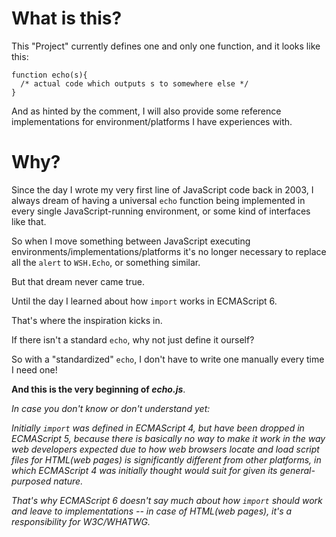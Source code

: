 # What is this?

This "Project" currently defines one and only one function, and it looks like this:
```
function echo(s){
  /* actual code which outputs s to somewhere else */
}
```

And as hinted by the comment, I will also provide some reference implementations for environment/platforms I have experiences with.

# Why?

Since the day I wrote my very first line of JavaScript code back in 2003, I always dream of having a universal ```echo``` function being implemented in every single JavaScript-running environment, or some kind of interfaces like that.

So when I move something between JavaScript executing environments/implementations/platforms it's no longer necessary to replace all the ```alert``` to ```WSH.Echo```, or something similar.

But that dream never came true.

Until the day I learned about how ```import``` works in ECMAScript 6.

That's where the inspiration kicks in.

If there isn't a standard ```echo```, why not just define it ourself?

So with a "standardized" ```echo```, I don't have to write one manually every time I need one!

**And this is the very beginning of *echo.js***.

*In case you don't know or don't understand yet:*

*Initially ```import``` was defined in ECMAScript 4, but have been dropped in ECMAScript 5, because there is basically no way to make it work in the way web developers expected due to how web browsers locate and load script files for HTML(web pages) is significantly different from other platforms, in which ECMAScript 4 was initially thought would suit for given its general-purposed nature.*

*That's why ECMAScript 6 doesn't say much about how ```import``` should work and leave to implementations -- in case of HTML(web pages), it's a responsibility for W3C/WHATWG.*
